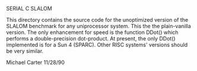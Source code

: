 SERIAL C SLALOM

This directory contains the source code for the unoptimized version of the
SLALOM benchmark for any uniprocessor system.  This the the plain-vanilla
version.  The only enhancement for speed is the function DDot() which
performs a double-precision dot-product.  At present, the only DDot()
implemented is for a Sun 4 (SPARC).  Other RISC systems' versions should be
very similar.

Michael Carter  11/28/90
